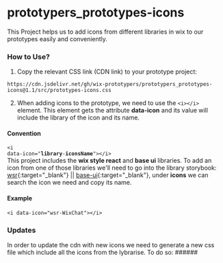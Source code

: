 # prototypers_prototypes-icons
This Project helps us to add icons from different libraries in wix to our prototypes easily and conveniently.

### How to Use?
1. Copy the relevant CSS link (CDN link) to your prototype project:
```
https://cdn.jsdelivr.net/gh/wix-prototypers/prototypers_prototypes-icons@1.1/src/prototypes-icons.css
```

2. When adding icons to the prototype, we need to use the <code>&#60;i&#62;&#60;/i&#62;</code> element. This element gets the attribute **data-icon** and its value will include the library of the icon and its name.

#### Convention
<code>&#60;i data-icon="**library**-**iconsName**"&#62;&#60;/i&#62;</code>
<br/>
This project includes the **wix style react** and **base ui** libraries.
To add an icon from one of those libraries we'll need to go into the library storybook:
[wsr](https://www.wix-style-react.com/storybook/?path=/story/foundations-foundations--icons){:target="\_blank"} || [base-ui](https://www.wix-pages.com/wix-base-ui/?path=/story/icons--inventory){:target="\_blank"}, under **icons** we can search the icon we need and copy its name.

#### Example
```
<i data-icon="wsr-WixChat"></i>
```

### Updates
In order to update the cdn with new icons we need to generate a new css file which include all the icons from the lybrarise.
To do so: ######
